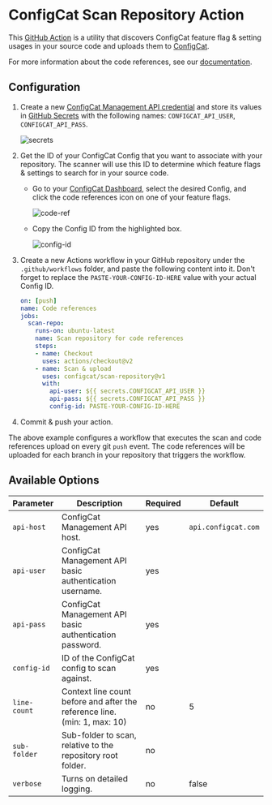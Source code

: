 # ConfigCat Scan Repository Action
This [GitHub Action](https://github.com/features/actions) is a utility that discovers ConfigCat feature flag & setting usages in your source code and uploads them to [ConfigCat](https://configcat.com).

For more information about the code references, see our [documentation](https://configcat.com/docs/advanced/code-references/overview).

## Configuration
1. Create a new [ConfigCat Management API credential](https://app.configcat.com/my-account/public-api-credentials) and store its values in [GitHub Secrets](https://docs.github.com/en/actions/security-guides/encrypted-secrets#creating-encrypted-secrets-for-a-repository) with the following names: `CONFIGCAT_API_USER`, `CONFIGCAT_API_PASS`.

    ![secrets](https://raw.githubusercontent.com/configcat/scan-repository/main/assets/secrets.png  "secrets")

2. Get the ID of your ConfigCat Config that you want to associate with your repository. The scanner will use this ID to determine which feature flags & settings to search for in your source code.
    - Go to your [ConfigCat Dashboard](https://app.configcat.com), select the desired Config, and click the code references icon on one of your feature flags.

      ![code-ref](https://raw.githubusercontent.com/configcat/scan-repository/main/assets/code_ref.png  "code-ref")
    - Copy the Config ID from the highlighted box.

      ![config-id](https://raw.githubusercontent.com/configcat/scan-repository/main/assets/config_id.png  "config-id")

3. Create a new Actions workflow in your GitHub repository under the `.github/workflows` folder, and paste the following content into it.
Don't forget to replace the `PASTE-YOUR-CONFIG-ID-HERE` value with your actual Config ID.
    ```yaml
    on: [push]
    name: Code references
    jobs:
      scan-repo:
        runs-on: ubuntu-latest
        name: Scan repository for code references
        steps:
        - name: Checkout
          uses: actions/checkout@v2
        - name: Scan & upload
          uses: configcat/scan-repository@v1
          with:
            api-user: ${{ secrets.CONFIGCAT_API_USER }}
            api-pass: ${{ secrets.CONFIGCAT_API_PASS }}
            config-id: PASTE-YOUR-CONFIG-ID-HERE
    ```

4. Commit & push your action.

The above example configures a workflow that executes the scan and code references upload on every git `push` event.
The code references will be uploaded for each branch in your repository that triggers the workflow. 

## Available Options

| Parameter     | Description                                                                | Required   | Default             |
| ------------- | -------------------------------------------------------------------------- | ---------- | ------------------- |
| `api-host`    | ConfigCat Management API host.                                             | yes        | `api.configcat.com` |
| `api-user`    | ConfigCat Management API basic authentication username.                    | yes        |                     |
| `api-pass`    | ConfigCat Management API basic authentication password.                    | yes        |                     |
| `config-id`   | ID of the ConfigCat config to scan against.                                | yes        |                     |
| `line-count`  | Context line count before and after the reference line. (min: 1, max: 10)  | no         | 5                   |
| `sub-folder`  | Sub-folder to scan, relative to the repository root folder.                | no         |                     |
| `verbose`     | Turns on detailed logging.                                                 | no         | false               |
